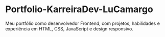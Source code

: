 # Portfolio-KarreiraDev-LuCamargo
Meu portfólio como desenvolvedor Frontend, com projetos, habilidades e experiência em HTML, CSS, JavaScript e design responsivo.
